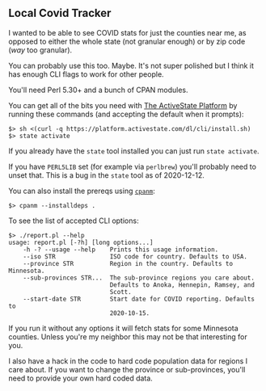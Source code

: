 ## Local Covid Tracker

I wanted to be able to see COVID stats for just the counties near me, as
opposed to either the whole state (not granular enough) or by zip code (_way_
too granular).

You can probably use this too. Maybe. It's not super polished but I think it
has enough CLI flags to work for other people.

You'll need Perl 5.30+ and a bunch of CPAN modules.

You can get all of the bits you need with [The ActiveState
Platform](https://platform.activestate.com/) by running these commands (and
accepting the default when it prompts):

    $> sh <(curl -q https://platform.activestate.com/dl/cli/install.sh)
    $> state activate

If you already have the `state` tool installed you can just run `state
activate`.

If you have `PERL5LIB` set (for example via `perlbrew`) you'll probably need
to unset that. This is a bug in the `state` tool as of 2020-12-12.

You can also install the prereqs using [`cpanm`](http://cpanmin.us/):

    $> cpanm --installdeps .

To see the list of accepted CLI options:

    $> ./report.pl --help
    usage: report.pl [-?h] [long options...]
        -h -? --usage --help    Prints this usage information.
        --iso STR               ISO code for country. Defaults to USA.
        --province STR          Region in the country. Defaults to Minnesota.
        --sub-provinces STR...  The sub-province regions you care about.
                                Defaults to Anoka, Hennepin, Ramsey, and
                                Scott.
        --start-date STR        Start date for COVID reporting. Defaults to
                                2020-10-15.

If you run it without any options it will fetch stats for some Minnesota
counties. Unless you're my neighbor this may not be that interesting for you.

I also have a hack in the code to hard code population data for regions I care
about. If you want to change the province or sub-provinces, you'll need to
provide your own hard coded data.

